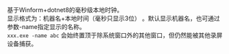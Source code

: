 基于Winform+dotnet8的毫秒级本地时钟。  
显示格式为：机器名+本地时间（毫秒只显示3位） 。默认显示机器名，也可通过参数-name指定显示的名称。  
```xxx.exe -name abc```
会始终置顶于除系统窗口外的其他窗口，但仍然能被其他录屏设备捕获。  

